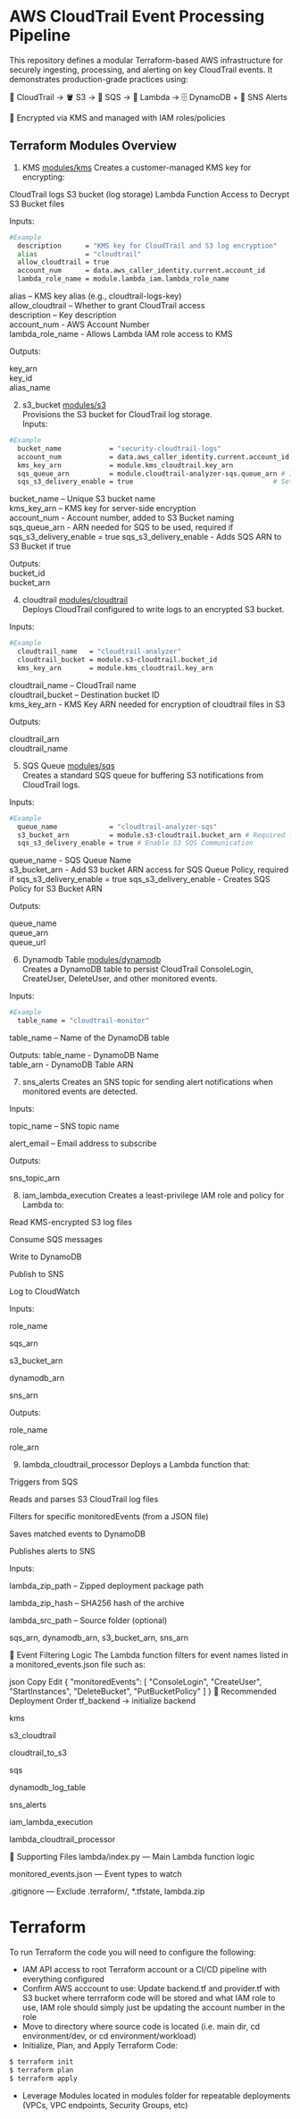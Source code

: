# AWS CloudTrail Event Processing Pipeline
This repository defines a modular Terraform-based AWS infrastructure for securely ingesting, processing, and alerting on key CloudTrail events. It demonstrates production-grade practices using:

📜 CloudTrail → 🪣 S3 → 📩 SQS → 🧠 Lambda → 🗄️ DynamoDB + 🔔 SNS Alerts

🔐 Encrypted via KMS and managed with IAM roles/policies


## Terraform Modules Overview  
1. KMS [modules/kms](./modules/kms/)
Creates a customer-managed KMS key for encrypting:

CloudTrail logs
S3 bucket (log storage)
Lambda Function Access to Decrypt S3 Bucket files

Inputs:

```bash
#Example
  description      = "KMS key for CloudTrail and S3 log encryption"
  alias            = "cloudtrail"
  allow_cloudtrail = true
  account_num      = data.aws_caller_identity.current.account_id
  lambda_role_name = module.lambda_iam.lambda_role_name
```

alias – KMS key alias (e.g., cloudtrail-logs-key)  
allow_cloudtrail – Whether to grant CloudTrail access  
description – Key description  
account_num - AWS Account Number  
lambda_role_name - Allows Lambda IAM role access to KMS  

Outputs:

key_arn  
key_id  
alias_name  
  
2. s3_bucket [modules/s3](./modules/s3/)  
Provisions the S3 bucket for CloudTrail log storage.  
Inputs:
```bash
#Example
  bucket_name            = "security-cloudtrail-logs"
  account_num            = data.aws_caller_identity.current.account_id
  kms_key_arn            = module.kms_cloudtrail.key_arn
  sqs_queue_arn          = module.cloudtrail-analyzer-sqs.queue_arn # If sqs_s3_delivery_enable = true
  sqs_s3_delivery_enable = true                                   # Set True S3 SQS Delivery for Cloudtrail Logs
```

bucket_name – Unique S3 bucket name  
kms_key_arn – KMS key for server-side encryption  
account_num - Account number, added to S3 Bucket naming  
sqs_queue_arn - ARN needed for SQS to be used, required if sqs_s3_delivery_enable = true
sqs_s3_delivery_enable - Adds SQS ARN to S3 Bucket if true  

Outputs:  
bucket_id   
bucket_arn

4. cloudtrail [modules/cloudtrail](./modules/cloudtrail/)  
Deploys CloudTrail configured to write logs to an encrypted S3 bucket.  

Inputs:
```bash
#Example
  cloudtrail_name   = "cloudtrail-analyzer"
  cloudtrail_bucket = module.s3-cloudtrail.bucket_id
  kms_key_arn       = module.kms_cloudtrail.key_arn
```

cloudtrail_name – CloudTrail name  
cloudtrail_bucket – Destination bucket ID  
kms_key_arn - KMS Key ARN needed for encryption of cloudtrail files in S3  

Outputs:

cloudtrail_arn   
cloudtrail_name  

5. SQS Queue [modules/sqs](./modules/sqs/)  
Creates a standard SQS queue for buffering S3 notifications from CloudTrail logs.

Inputs:  
```bash
#Example
  queue_name             = "cloudtrail-analyzer-sqs"
  s3_bucket_arn          = module.s3-cloudtrail.bucket_arn # Required for sqs_s3_delivery_enable = true
  sqs_s3_delivery_enable = true # Enable S3 SQS Communication
```

queue_name - SQS Queue Name  
s3_bucket_arn - Add S3 bucket ARN access for SQS Queue Policy, required if sqs_s3_delivery_enable = true
sqs_s3_delivery_enable - Creates SQS Policy for S3 Bucket ARN  

Outputs:

queue_name  
queue_arn  
queue_url  

6. Dynamodb Table [modules/dynamodb](./modules/dynamodb/)  
Creates a DynamoDB table to persist CloudTrail ConsoleLogin, CreateUser, DeleteUser, and other monitored events.

Inputs:
```bash
#Example
  table_name = "cloudtrail-monitor"
```

table_name – Name of the DynamoDB table  

Outputs:
table_name - DynamoDB Name  
table_arn - DynamoDB Table ARN  

7. sns_alerts
Creates an SNS topic for sending alert notifications when monitored events are detected.

Inputs:

topic_name – SNS topic name

alert_email – Email address to subscribe

Outputs:

sns_topic_arn

8. iam_lambda_execution
Creates a least-privilege IAM role and policy for Lambda to:

Read KMS-encrypted S3 log files

Consume SQS messages

Write to DynamoDB

Publish to SNS

Log to CloudWatch

Inputs:

role_name

sqs_arn

s3_bucket_arn

dynamodb_arn

sns_arn

Outputs:

role_name

role_arn

9. lambda_cloudtrail_processor
Deploys a Lambda function that:

Triggers from SQS

Reads and parses S3 CloudTrail log files

Filters for specific monitoredEvents (from a JSON file)

Saves matched events to DynamoDB

Publishes alerts to SNS

Inputs:

lambda_zip_path – Zipped deployment package path

lambda_zip_hash – SHA256 hash of the archive

lambda_src_path – Source folder (optional)

sqs_arn, dynamodb_arn, s3_bucket_arn, sns_arn

🧪 Event Filtering Logic
The Lambda function filters for event names listed in a monitored_events.json file such as:

json
Copy
Edit
{
  "monitoredEvents": [
    "ConsoleLogin",
    "CreateUser",
    "StartInstances",
    "DeleteBucket",
    "PutBucketPolicy"
  ]
}
📌 Recommended Deployment Order
tf_backend → initialize backend

kms

s3_cloudtrail

cloudtrail_to_s3

sqs

dynamodb_log_table

sns_alerts

iam_lambda_execution

lambda_cloudtrail_processor

📁 Supporting Files
lambda/index.py — Main Lambda function logic

monitored_events.json — Event types to watch

.gitignore — Exclude .terraform/, *.tfstate, lambda.zip



# Terraform

To run Terraform the code you will need to configure the following:

- IAM API access to root Terraform account or a CI/CD pipeline with everything configured
- Confirm AWS acccount to use: Update backend.tf and provider.tf with S3 bucket where terrraform code will be stored and what IAM role to use, IAM role should simply just be updating the account number  in the role
- Move to directory where source code is located (i.e. main dir, cd environment/dev, or cd environment/workload)
- Initialize, Plan, and Apply Terraform Code:
```bash
$ terraform init
$ terraform plan
$ terraform apply
```
- Leverage Modules located in modules folder for repeatable deployments (VPCs, VPC endpoints, Security Groups, etc)

